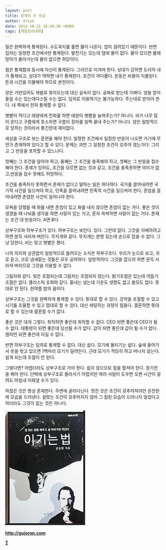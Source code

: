 ```yaml
---
layout: post
title: 존재의 두 모습
author: drkim
date: 2012-10-21 18:20:30 +0900
tags: [깨달음의대화]
---
```




질은 완벽하게 통제된다. 수도꼭지를 틀면 물이 나온다. 압이 걸려있기 때문이다. 반면 입자는 일정한 조건에서만 통제된다. 발전기는 있는데 댐에 물이 없다. 물이 있으면 물레방아가 돌아가는데 물이 없으면 허당이다.

힘은 통제함과 동시에 자신이 통제된다. 그러므로 이겨야 한다. 상대가 강하면 도리어 내가 통제되고, 상대가 약하면 내가 통제한다. 조건이 까다롭다. 운동은 비용이 지불된다. 돈과 시간을 지불해야 하므로 본전이다.

양은 가만있어도 제발로 찾아오는데 대신 실속이 없다. 공짜로 받는데 가짜다. 양을 받아들일 수는 있는데다스릴 수는 없다. 임의로 이용하기는 불가능하다. 주는대로 받아야 한다. 내 쪽에서 전혀 통제할 수 없다.

햇볕이 적다고 태양에게 전화를 하면 태양이 햇볕을 늘여주는가? 아니다. 비가 너무 많이 온다고 구름에게 호소하면 구름이 장마를 일찍 끝내 주는가? 아니다. 양은 일방적으로 당하는 것이라서 좋긴한데 재미없다.

세상을 구조로 보는 훈련을 해야 한다. 일정한 조건에서 일정한 반응이 나오면 거기에 무언가 존재하여 있다고 할 수 있다. 문제는 과연 그 일정한 조건이 갖추어 졌는가다. 그리고 그 반응을 포착할 수 있느냐다.

첫째는 그 조건을 알아야 하고, 둘째는 그 조건을 충족해야 하고, 셋째는 그 반응을 접수해야 한다. 존재가 있어도, 조건을 모르면 없는 것과 같고, 조건을 충족못하면 의미가 없고,반응을 접수 못해도 허망하다.

조건을 충족하지 못하면서 존재가 없다고 말하는 일은 허다하다. 국가를 끌어내려면 국가적 사건을 일으켜야 하고, 민족을 끌어내려면 민족적 사건을 일으켜야 한다. 존엄을 끌어내려면 존엄한 사건이 일어나야 한다.

모욕을 당했을 때 화를 내면 존엄이 있고 화를 내지 않으면 존엄이 없는 거다. 좋은 것이 생겼을 때 나눠줄 생각을 하면 사랑이 있는 거고, 혼자 쓱싹하면 사랑이 없는 거다. 존재는 조건 대 반응이다. A면 B다.

상부구조와 하부구조가 있다. 하부구조는 보인다. 있다. 그런데 없다. 그것을 지배하려고 하면 문득 사라져 버린다. 무지개와 같다. 무지개는 분명 있는데 손으로 잡을 수 없다. 그냥 당한다. 비는 맞고 햇볕은 쬔다.

나의 의지와 상관없이 일방적으로 들려오는 소식은 하부구조다. 우리가 눈으로 보고, 귀로 듣고, 코로 냄새맡는 것들은 모두 공허하다. 일방적이다. 그것을 잡으려 하면 문득 사라져 버리므로 그것을 이용할 수 없다.

그림자와 같다. 빛은 조절되는데 그림자는 조절되지 않는다. 밝기조절은 있는데 어둡기조절은 없다. 플라스틱 조화와 같다. 흉내는 냈는데 기운도 생명도 없고 쓸모도 없다. 뜻대로 안 된다. 한여름 밤의 꿈이다.

상부구조는 그것을 완벽하게 통제할 수 있다. 뜻대로 할 수 있다. 강약을 조절할 수 있고 시기를 조율할 수 있고 맘대로 할 수 있다. 대신 세팅하는 과정이 힘들다. 결혼하면 뜻대로 할 수 있는데 결혼할 수가 없다.

좋은 것은 대개 그렇다. 취직하면 좋은데 취직할 수 없다. CEO 되면 좋은데 CEO가 될 수 없다. 대통령이 되면 좋은데 당선될 수가 없다. 갑이 되면 좋은데 갑이 될 수가 없다. 챔피언 되면 좋은데 이길 수 없다.

반면 하부구조는 임의로 통제할 수 없다. 대신 쉽다. 모기에 물리기는 쉽다. 숲에 들어가서 옷을 벗고 있으면 1백마리 모기가 달려든다. 근데 모기가 적당히 하고 떠나지 않는다. 쉽게 되는데 조절이 안 된다.

그렇다면? 어렵더라도 상부구조로 가야 한다. 쉽지 않으므로 힘을 합쳐야 한다. 장기전을 해야 한다. 단박에 상부구조로 올라서기 어렵지만 여러 사람이 도우면 오랜 시간이 걸려도 마침내 이뤄낼 수가 있다.

하찮은 것은 항상 존재한다. 주변에 굴러다닌다. 멋진 것은 조건이 갖추어져야만 온전한 제 모습을 드러낸다. 걸맞는 조건이 갖추어지지 않아 그 참된 모습이 드러나지 않았다고 하더라도 그것이 없는 것은 아니다.











![](/files/attach/images/199/290/248/123456.JPG)







**http://gujoron.com** 


**∑**